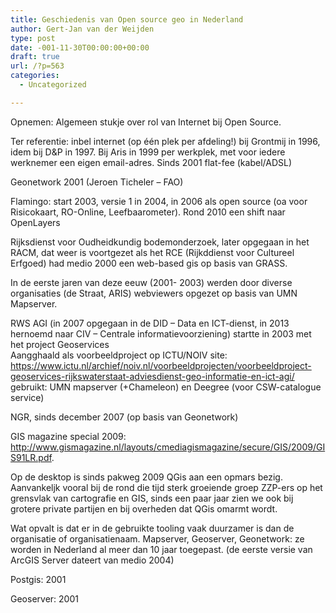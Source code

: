 ```yaml
---
title: Geschiedenis van Open source geo in Nederland
author: Gert-Jan van der Weijden
type: post
date: -001-11-30T00:00:00+00:00
draft: true
url: /?p=563
categories:
  - Uncategorized

---
```

Opnemen: Algemeen stukje over rol van Internet bij Open Source.

Ter referentie: inbel internet (op één plek per afdeling!) bij Grontmij in 1996, idem bij D&P in 1997. Bij Aris in 1999 per werkplek, met voor iedere werknemer een eigen email-adres. Sinds 2001 flat-fee (kabel/ADSL)

Geonetwork 2001 (Jeroen Ticheler &#8211; FAO)

Flamingo: start 2003, versie 1 in 2004, in 2006 als open source (oa voor Risicokaart, RO-Online, Leefbaarometer). Rond 2010 een shift naar OpenLayers

Rijksdienst voor Oudheidkundig bodemonderzoek, later opgegaan in het RACM, dat weer is voortgezet als het RCE (Rijkddienst voor Cultureel Erfgoed) had medio 2000 een web-based gis op basis van GRASS.

In de eerste jaren van deze eeuw (2001- 2003) werden door diverse organisaties (de Straat, ARIS) webviewers opgezet op basis van UMN Mapserver.

RWS AGI (in 2007 opgegaan in de DID &#8211; Data en ICT-dienst, in 2013 hernoemd naar CIV &#8211; Centrale informatievoorziening) startte in 2003 met het project Geoservices  
Aangghaald als voorbeeldproject op ICTU/NOIV site:  
https://www.ictu.nl/archief/noiv.nl/voorbeeldprojecten/voorbeeldproject-geoservices-rijkswaterstaat-adviesdienst-geo-informatie-en-ict-agi/  
gebruikt: UMN mapserver (+Chameleon) en Deegree (voor CSW-catalogue service)

NGR, sinds december 2007 (op basis van Geonetwork)

GIS magazine special 2009: <http://www.gismagazine.nl/layouts/cmediagismagazine/secure/GIS/2009/GIS91LR.pdf>.

Op de desktop is sinds pakweg 2009 QGis aan een opmars bezig. Aanvankeljk vooral bij de rond die tijd sterk groeiende groep ZZP-ers op het grensvlak van cartografie en GIS, sinds een paar jaar zien we ook bij grotere private partijen en bij overheden dat QGis omarmt wordt.

Wat opvalt is dat er in de gebruikte tooling vaak duurzamer is dan de organisatie of organisatienaam. Mapserver, Geoserver, Geonetwork: ze worden in Nederland al meer dan 10 jaar toegepast. (de eerste versie van ArcGIS Server dateert van medio 2004)

Postgis: 2001

Geoserver: 2001